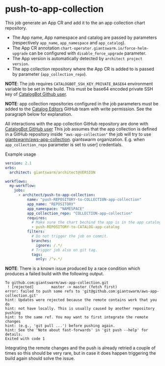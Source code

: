 # push-to-app-collection

This job generate an App CR and add it to the an app collection chart repository.

* The App name, App namespace and catalog are passed by parameters (respectively `app_name`, `app_namespace` and `app_catalog`).
* The App CR annotation `chart-operator.giantswarm.io/force-helm-upgrade` can be configured with `disable_force_upgrade` parameter.
* The App version is automatically detected by `architect project version`.
* The app collection repository where the App CR is added to is passed by parameter (`app_collection_repo`).

**NOTE**: The job requires `CATALOGBOT_SSH_KEY_PRIVATE_BASE64` environment
variable to be set in the build. This must be base64 encoded private SSH key of
[CatalogBot Github user][catalogbot-user].

**NOTE**: app collection repositories configured in the job parameters must be
added to the [Catalog Editors][catalog-editors-team] GitHub team with write permission. See the
paragraph below for explanation.

All interactions with the app collection GitHub repository are done with
[CatalogBot GitHub user][catalogbot-user] This job assumes that the app
collection is defined in a GitHub repository inside `"aws-app-collection"` the
job will try to use [giantswarm/aws-app-collection][aws-app-collection].
giantswarm organization. E.g. when `app_collection_repo` parameter is set to
user] credentials.

[aws-app-collection]: https://github.com/giantswarm/aws-app-collection
[catalog-editors-team]: https://github.com/orgs/giantswarm/teams/catalog-editors/repositories
[catalogbot-user]: https://github.com/catalogbot

Example usage

```yaml
version: 2.1
orbs:
  architect: giantswarm/architect@VERSION

workflows:
  my-workflow:
    jobs:
      - architect/push-to-app-collection:
          name: "push-REPOSITORY-to-COLLECTION-app-collection"
          app_name: "REPOSITORY"
          app_namespace: "NAMESPACE"
          app_collection_repo: "COLLECTION-app-collection"
          requires:
            # Make sure the chart bechind the app is in the app catalog.
            - push-REPOSITORY-to-CATALOG-app-catalog
          filters:
            # Do not trigger the job on commit.
            branches:
              ignore: /.*/
            # Trigger job also on git tag.
            tags:
              only: /^v.*/
```

**NOTE**: There is a known issue produced by a race condition which produces a failed build with the following output.

```text
To github.com:giantswarm/aws-app-collection.git
 ! [rejected]        master -> master (fetch first)
error: failed to push some refs to 'git@github.com:giantswarm/aws-app-collection.git'
hint: Updates were rejected because the remote contains work that you do
hint: not have locally. This is usually caused by another repository pushing
hint: to the same ref. You may want to first integrate the remote changes
hint: (e.g., 'git pull ...') before pushing again.
hint: See the 'Note about fast-forwards' in 'git push --help' for details.
Exited with code 1
```

Integrating the remote changes and the push is already retried a couple of times so this should be very rare, but in case it does happen triggering the build again should solve the issue.

